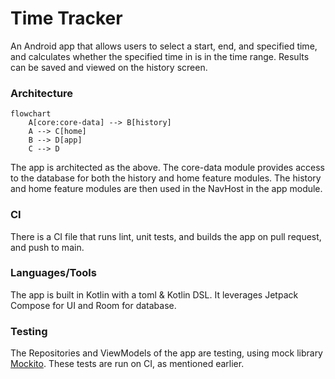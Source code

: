 # Time Tracker
An Android app that allows users to select a start, end, and specified time, and calculates whether
the specified time in is in the time range. Results can be saved and viewed on the history screen.

### Architecture

```mermaid
flowchart
    A[core:core-data] --> B[history]
    A --> C[home]
    B --> D[app]
    C --> D
```

The app is architected as the above. The core-data module provides access to the database for
both the history and home feature modules. The history and home feature modules are then used in
the NavHost in the app module.

### CI
There is a CI file that runs lint, unit tests, and builds the app on pull request, and push to main.

### Languages/Tools
The app is built in Kotlin with a toml & Kotlin DSL. It leverages Jetpack Compose for UI and Room
for database.

### Testing
The Repositories and ViewModels of the app are testing, using mock library [Mockito](https://site.mockito.org/).
These tests are run on CI, as mentioned earlier.